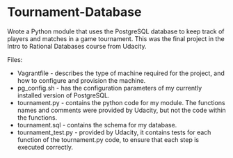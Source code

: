 # Tournament-Database
Wrote a Python module that uses the PostgreSQL database to keep track of players and matches in a game tournament. This was the final project in the Intro to Rational Databases course from Udacity.

Files:
- Vagrantfile - describes the type of machine required for the project, and how to configure and provision the machine.
- pg_config.sh - has the configuration parameters of my currently installed version of PostgreSQL.
- tournament.py - contains the python code for my module. The functions names and comments were provided by Udacity, but not the code within the functions.
- tournament.sql - contains the schema for my database.
- tournament_test.py - provided by Udacity, it contains tests for each function of the tournament.py code, to ensure that each step is executed correctly.
